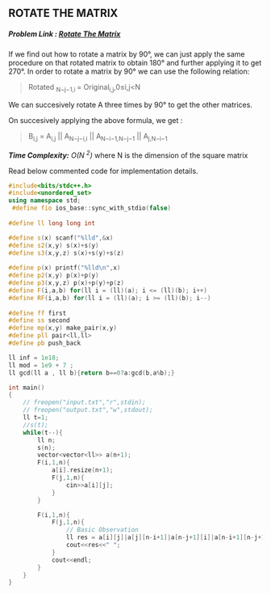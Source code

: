 ## ROTATE THE MATRIX
##### Problem Link : [Rotate The Matrix](https://hack.codingblocks.com/contests/c/1001/1229)  

If we find out how to rotate a matrix by 90&deg;, we can just apply the same procedure on that rotated matrix to obtain 180&deg; and further applying it to get 270&deg;. In order to rotate a matrix by 90&deg; we can use the following relation: 

> Rotated <sub> N−j−1,i </sub> = Original<sub>i,j</sub>,0≤i,j<N

We can succesively rotate A three times by 90&deg; to get the other matrices.

On succesively applying the above formula, we get :

>B<sub>i,j</sub> = A<sub>i,j</sub> || A<sub>N−j−i,i</sub> || A<sub>N−i−1,N−j−1</sub> || A<sub>j,N−i−1</sub>
​​

_**Time Complexity:** O(N <sup>2</sup>)_ where N is the dimension of the square matrix

Read below commented code for implementation details.
```C++
#include<bits/stdc++.h>
#include<unordered_set>
using namespace std;
 #define fio ios_base::sync_with_stdio(false)
 
#define ll long long int

#define s(x) scanf("%lld",&x)
#define s2(x,y) s(x)+s(y)
#define s3(x,y,z) s(x)+s(y)+s(z)
 
#define p(x) printf("%lld\n",x)
#define p2(x,y) p(x)+p(y)
#define p3(x,y,z) p(x)+p(y)+p(z)
#define F(i,a,b) for(ll i = (ll)(a); i <= (ll)(b); i++)
#define RF(i,a,b) for(ll i = (ll)(a); i >= (ll)(b); i--)
 
#define ff first
#define ss second
#define mp(x,y) make_pair(x,y)
#define pll pair<ll,ll>
#define pb push_back

ll inf = 1e18;
ll mod = 1e9 + 7 ;
ll gcd(ll a , ll b){return b==0?a:gcd(b,a%b);}

int main()
{
	// freopen("input.txt","r",stdin);
 	// freopen("output.txt","w",stdout);
	ll t=1;
	//s(t);
	while(t--){	
		ll n;
		s(n);
		vector<vector<ll>> a(n+1);
		F(i,1,n){
			a[i].resize(n+1);
			F(j,1,n){
				cin>>a[i][j];
			}
		}

		F(i,1,n){
			F(j,1,n){
				// Basic Observation
				ll res = a[i][j]|a[j][n-i+1]|a[n-j+1][i]|a[n-i+1][n-j+1];
				cout<<res<<" ";
			}
			cout<<endl;
		}
	}
}

```